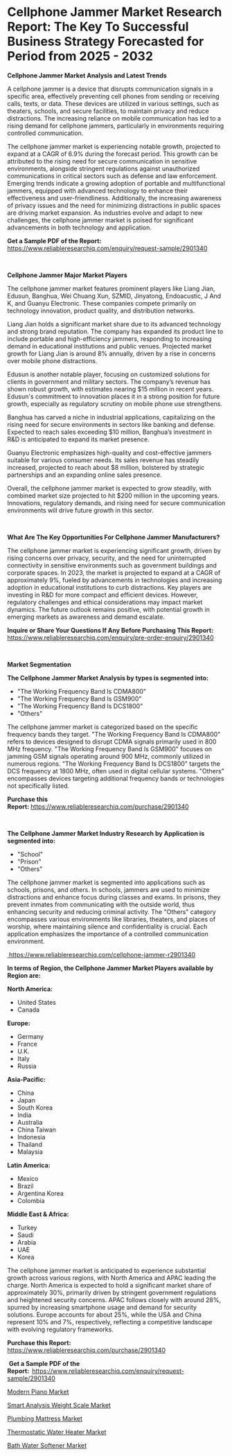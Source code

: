 <p><h1>Cellphone Jammer Market Research Report: The Key To Successful Business Strategy Forecasted for Period from 2025 - 2032</h1></p><p><strong>Cellphone Jammer Market Analysis and Latest Trends</strong></p>
<p><p>A cellphone jammer is a device that disrupts communication signals in a specific area, effectively preventing cell phones from sending or receiving calls, texts, or data. These devices are utilized in various settings, such as theaters, schools, and secure facilities, to maintain privacy and reduce distractions. The increasing reliance on mobile communication has led to a rising demand for cellphone jammers, particularly in environments requiring controlled communication.</p><p>The cellphone jammer market is experiencing notable growth, projected to expand at a CAGR of 6.9% during the forecast period. This growth can be attributed to the rising need for secure communication in sensitive environments, alongside stringent regulations against unauthorized communications in critical sectors such as defense and law enforcement. Emerging trends indicate a growing adoption of portable and multifunctional jammers, equipped with advanced technology to enhance their effectiveness and user-friendliness. Additionally, the increasing awareness of privacy issues and the need for minimizing distractions in public spaces are driving market expansion. As industries evolve and adapt to new challenges, the cellphone jammer market is poised for significant advancements in both technology and application.</p></p>
<p><strong>Get a Sample PDF of the Report:&nbsp;</strong> <a href="https://www.reliableresearchiq.com/enquiry/request-sample/2901340?utm_campaign=1129&utm_medium=2&utm_source=Github&utm_content=ia&utm_term=16032025&utm_id=cellphone-jammer">https://www.reliableresearchiq.com/enquiry/request-sample/2901340</a></p>
<p>&nbsp;</p>
<p><strong>Cellphone Jammer Major Market Players</strong></p>
<p><p>The cellphone jammer market features prominent players like Liang Jian, Edusun, Banghua, Wei Chuang Xun, SZMID, Jinyatong, Endoacustic, J And K, and Guanyu Electronic. These companies compete primarily on technology innovation, product quality, and distribution networks.</p><p>Liang Jian holds a significant market share due to its advanced technology and strong brand reputation. The company has expanded its product line to include portable and high-efficiency jammers, responding to increasing demand in educational institutions and public venues. Projected market growth for Liang Jian is around 8% annually, driven by a rise in concerns over mobile phone distractions.</p><p>Edusun is another notable player, focusing on customized solutions for clients in government and military sectors. The company’s revenue has shown robust growth, with estimates nearing $15 million in recent years. Edusun's commitment to innovation places it in a strong position for future growth, especially as regulatory scrutiny on mobile phone use strengthens.</p><p>Banghua has carved a niche in industrial applications, capitalizing on the rising need for secure environments in sectors like banking and defense. Expected to reach sales exceeding $10 million, Banghua’s investment in R&D is anticipated to expand its market presence.</p><p>Guanyu Electronic emphasizes high-quality and cost-effective jammers suitable for various consumer needs. Its sales revenue has steadily increased, projected to reach about $8 million, bolstered by strategic partnerships and an expanding online sales presence.</p><p>Overall, the cellphone jammer market is expected to grow steadily, with combined market size projected to hit $200 million in the upcoming years. Innovations, regulatory demands, and rising need for secure communication environments will drive future growth in this sector.</p></p>
<p>&nbsp;</p>
<p><strong>What Are The Key Opportunities For Cellphone Jammer Manufacturers?</strong></p>
<p><p>The cellphone jammer market is experiencing significant growth, driven by rising concerns over privacy, security, and the need for uninterrupted connectivity in sensitive environments such as government buildings and corporate spaces. In 2023, the market is projected to expand at a CAGR of approximately 9%, fueled by advancements in technologies and increasing adoption in educational institutions to curb distractions. Key players are investing in R&D for more compact and efficient devices. However, regulatory challenges and ethical considerations may impact market dynamics. The future outlook remains positive, with potential growth in emerging markets as awareness and demand escalate.</p></p>
<p><strong>Inquire or Share Your Questions If Any Before Purchasing This Report:</strong> <a href="https://www.reliableresearchiq.com/enquiry/pre-order-enquiry/2901340?utm_campaign=1129&utm_medium=2&utm_source=Github&utm_content=ia&utm_term=16032025&utm_id=cellphone-jammer">https://www.reliableresearchiq.com/enquiry/pre-order-enquiry/2901340</a></p>
<p>&nbsp;</p>
<p><strong>Market Segmentation</strong></p>
<p><strong>The Cellphone Jammer Market Analysis by types is segmented into:</strong></p>
<p><ul><li>"The Working Frequency Band Is CDMA800"</li><li>"The Working Frequency Band Is GSM900"</li><li>"The Working Frequency Band Is DCS1800"</li><li>"Others"</li></ul></p>
<p><p>The cellphone jammer market is categorized based on the specific frequency bands they target. "The Working Frequency Band Is CDMA800" refers to devices designed to disrupt CDMA signals primarily used in 800 MHz frequency. "The Working Frequency Band Is GSM900" focuses on jamming GSM signals operating around 900 MHz, commonly utilized in numerous regions. "The Working Frequency Band Is DCS1800" targets the DCS frequency at 1800 MHz, often used in digital cellular systems. "Others" encompasses devices targeting additional frequency bands or technologies not specifically listed.</p></p>
<p><strong>Purchase this Report:&nbsp;</strong><a href="https://www.reliableresearchiq.com/purchase/2901340?utm_campaign=1129&utm_medium=2&utm_source=Github&utm_content=ia&utm_term=16032025&utm_id=cellphone-jammer">https://www.reliableresearchiq.com/purchase/2901340</a></p>
<p>&nbsp;</p>
<p><strong>The Cellphone Jammer Market Industry Research by Application is segmented into:</strong></p>
<p><ul><li>"School"</li><li>"Prison"</li><li>"Others"</li></ul></p>
<p><p>The cellphone jammer market is segmented into applications such as schools, prisons, and others. In schools, jammers are used to minimize distractions and enhance focus during classes and exams. In prisons, they prevent inmates from communicating with the outside world, thus enhancing security and reducing criminal activity. The "Others" category encompasses various environments like libraries, theaters, and places of worship, where maintaining silence and confidentiality is crucial. Each application emphasizes the importance of a controlled communication environment.</p></p>
<p><a href="https://www.reliableresearchiq.com/cellphone-jammer-r2901340?utm_campaign=1129&utm_medium=2&utm_source=Github&utm_content=ia&utm_term=16032025&utm_id=cellphone-jammer">&nbsp;https://www.reliableresearchiq.com/cellphone-jammer-r2901340</a></p>
<p><strong>In terms of Region, the Cellphone Jammer Market Players available by Region are:</strong></p>
<p>
    <p> <strong> North America: </strong>
        <ul>
            <li>United States</li>
            <li>Canada</li>
        </ul>
        </p> 
    <p> <strong> Europe: </strong>
        <ul>
            <li>Germany</li>
            <li>France</li>
            <li>U.K.</li>
            <li>Italy</li>
            <li>Russia</li>
        </ul>
        </p> 
    <p> <strong> Asia-Pacific: </strong>
        <ul>
            <li>China</li>
            <li>Japan</li>
            <li>South Korea</li>
            <li>India</li>
            <li>Australia</li>
            <li>China Taiwan</li>
            <li>Indonesia</li>
            <li>Thailand</li>
            <li>Malaysia</li>
        </ul>
        </p> 
    <p> <strong> Latin America: </strong>
        <ul>
            <li>Mexico</li>
            <li>Brazil</li>
            <li>Argentina Korea</li>
            <li>Colombia</li>
        </ul>
        </p> 
    <p> <strong> Middle East & Africa: </strong>
        <ul>
            <li>Turkey</li>
            <li>Saudi</li>
            <li>Arabia</li>
            <li>UAE</li>
            <li>Korea</li>
        </ul>
    </p>
    </p>
<p><p>The cellphone jammer market is anticipated to experience substantial growth across various regions, with North America and APAC leading the charge. North America is expected to hold a significant market share of approximately 30%, primarily driven by stringent government regulations and heightened security concerns. APAC follows closely with around 28%, spurred by increasing smartphone usage and demand for security solutions. Europe accounts for about 25%, while the USA and China represent 10% and 7%, respectively, reflecting a competitive landscape with evolving regulatory frameworks.</p></p>
<p><strong>Purchase this Report: </strong><a href="https://www.reliableresearchiq.com/purchase/2901340?utm_campaign=1129&utm_medium=2&utm_source=Github&utm_content=ia&utm_term=16032025&utm_id=cellphone-jammer">https://www.reliableresearchiq.com/purchase/2901340</a></p>
<p>&nbsp;<strong>Get a Sample PDF of the Report:&nbsp;&nbsp;</strong><a href="https://www.reliableresearchiq.com/enquiry/request-sample/2901340?utm_campaign=1129&utm_medium=2&utm_source=Github&utm_content=ia&utm_term=16032025&utm_id=cellphone-jammer">https://www.reliableresearchiq.com/enquiry/request-sample/2901340</a></p>
<p><strong></strong></p>
<p><p><a href="https://github.com/snapetylerho/Market-Research-Report-List-1/blob/main/modern-piano-market.md?utm_campaign=1129&utm_medium=2&utm_source=Github&utm_content=ia&utm_term=16032025&utm_id=cellphone-jammer">Modern Piano Market</a></p><p><a href="https://github.com/brinnoifon/Market-Research-Report-List-1/blob/main/smart-analysis-weight-scale-market.md?utm_campaign=1129&utm_medium=2&utm_source=Github&utm_content=ia&utm_term=16032025&utm_id=cellphone-jammer">Smart Analysis Weight Scale Market</a></p><p><a href="https://github.com/rjaibiagha/Market-Research-Report-List-1/blob/main/plumbing-mattress-market.md?utm_campaign=1129&utm_medium=2&utm_source=Github&utm_content=ia&utm_term=16032025&utm_id=cellphone-jammer">Plumbing Mattress Market</a></p><p><a href="https://github.com/trenkkwasek84/Market-Research-Report-List-1/blob/main/thermostatic-water-heater-market.md?utm_campaign=1129&utm_medium=2&utm_source=Github&utm_content=ia&utm_term=16032025&utm_id=cellphone-jammer">Thermostatic Water Heater Market</a></p><p><a href="https://github.com/sulvantomppa/Market-Research-Report-List-1/blob/main/bath-water-softener-market.md?utm_campaign=1129&utm_medium=2&utm_source=Github&utm_content=ia&utm_term=16032025&utm_id=cellphone-jammer">Bath Water Softener Market</a></p></p>